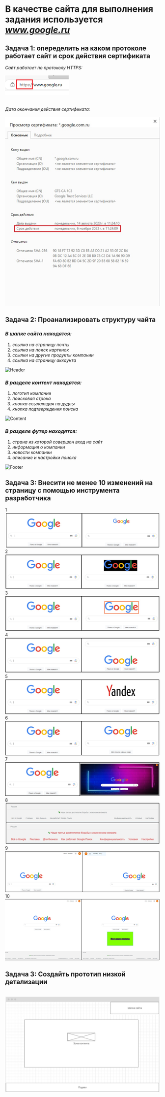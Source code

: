 # В качестве сайта для выполнения задания используется *www.google.ru*

## Задача 1: опеределить на каком протоколе работает сайт и срок действия сертификата

*Сайт работает по протоколу HTTPS:*      
\
<kbd>
    ![Сайт работает по протоколу HTTPS](/HomeWork_1/image/protocol.jpg)
</kbd>
\
\
\
*Дата окончания действия сертификата:* \
\
<kbd>
    ![Окончание действия сертификата сайта](/HomeWork_1/image/certificateDate.jpg)
</kbd>

## Задача 2: Проанализировать структуру чайта

### *В шапке сайта находятся:* 
1. *ссылка на страницу почты*
2. *ссылка на поиск картинок* 
3. *ссылки на другие продукты компании* 
4. *ссылка на страницу аккаунта*

<image src="/HomeWork_1/image/Header.jpg" alt="Header">

### *В разделе контент находятся:*
1. *логотип компании*
2. *поисковая строка* 
3. *кнопка ссылающая на дудлы* 
4. *кнопка подтверждения поиска*

<image src="/HomeWork_1/image/Content.jpg" alt="Content">

### *В разделе футер находятся:*
1. *страна из которой совершон вход на сайт*
2. *информация о компании* 
3. *новости компании* 
4. *описание и настройки поиска*

<image src="/HomeWork_1/image/Footer.jpg" alt="Footer">

## Задача 3: Внесити не менее 10 изменений на страницу с помощью инструмента разработчика

1 \
<kbd>
    ![Изменение 1](/HomeWork_1/image/Change1.jpg)
</kbd>
2 \
<kbd>
    ![Изменение 2](/HomeWork_1/image/Change2.jpg)
</kbd>
3 \
<kbd>
    ![Изменение 3](/HomeWork_1/image/Change3.jpg)
</kbd>
4 \
<kbd>
    ![Изменение 4](/HomeWork_1/image/Change4.jpg)
</kbd>
5 \
<kbd>
    ![Изменение 5](/HomeWork_1/image/Change5.jpg)
</kbd>
6 \
<kbd>
    ![Изменение 6](/HomeWork_1/image/Change6.jpg)
</kbd>
7 \
<kbd>
    ![Изменение 7](/HomeWork_1/image/Change7.jpg)
</kbd>
8 \
<kbd>
    ![Изменение 8](/HomeWork_1/image/Change8.jpg)
</kbd>
9 \
<kbd>
    ![Изменение 9](/HomeWork_1/image/Change9.jpg)
</kbd>
10 \
<kbd>
    ![Изменение 10](/HomeWork_1/image/Change10.jpg)
</kbd>

## Задача 3: Создайть прототип низкой детализации
\
<kbd>
    ![Прототип сайта](/HomeWork_1/image/Wireframe.jpg)
</kbd>
